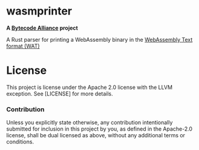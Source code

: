 # wasmprinter

**A [Bytecode Alliance](https://bytecodealliance.org/) project**

A Rust parser for printing a WebAssembly binary in the [WebAssembly Text format
(WAT)][wat]

[wat]: http://webassembly.github.io/spec/core/text/index.html

# License

This project is license under the Apache 2.0 license with the LLVM exception.
See [LICENSE] for more details.

### Contribution

Unless you explicitly state otherwise, any contribution intentionally submitted
for inclusion in this project by you, as defined in the Apache-2.0 license,
shall be dual licensed as above, without any additional terms or conditions.

